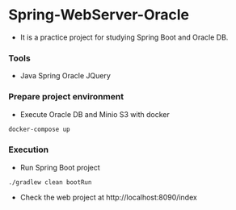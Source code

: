

# Spring-WebServer-Oracle

* It is a practice project for studying Spring Boot and Oracle DB.

### Tools
* Java Spring Oracle JQuery

### Prepare project environment
* Execute Oracle DB and Minio S3 with docker

```bash
docker-compose up
```

### Execution

* Run Spring Boot project
```
./gradlew clean bootRun 
```

* Check the web project at http://localhost:8090/index
